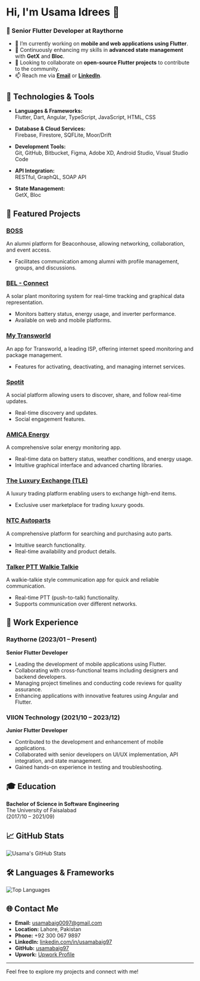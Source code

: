 # Hi, I'm Usama Idrees 👋

### 🚀 Senior Flutter Developer at Raythorne

- 🔭 I’m currently working on **mobile and web applications using Flutter**.
- 🌱 Continuously enhancing my skills in **advanced state management** with **GetX** and **Bloc**.
- 👯 Looking to collaborate on **open-source Flutter projects** to contribute to the community.
- 📫 Reach me via **[Email](mailto:usamabaig0097@gmail.com)** or **[LinkedIn](https://linkedin.com/in/usamabaig97)**.

## 🔧 Technologies & Tools

- **Languages & Frameworks:**  
  Flutter, Dart, Angular, TypeScript, JavaScript, HTML, CSS

- **Database & Cloud Services:**  
  Firebase, Firestore, SQFLite, Moor/Drift

- **Development Tools:**  
  Git, GitHub, Bitbucket, Figma, Adobe XD, Android Studio, Visual Studio Code

- **API Integration:**  
  RESTful, GraphQL, SOAP API

- **State Management:**  
  GetX, Bloc

## 💼 Featured Projects


### **[BOSS](https://play.google.com/store/apps/details?id=com.beaconhouse.boss&hl=en)**  
An alumni platform for Beaconhouse, allowing networking, collaboration, and event access.  
- Facilitates communication among alumni with profile management, groups, and discussions.

### **[BEL - Connect](https://play.google.com/store/apps/details?id=com.energise.bel&hl=en)**  
A solar plant monitoring system for real-time tracking and graphical data representation.  
- Monitors battery status, energy usage, and inverter performance.
- Available on web and mobile platforms.

### **[My Transworld](https://play.google.com/store/apps/details?id=com.viion.tes&hl=en)**  
An app for Transworld, a leading ISP, offering internet speed monitoring and package management.  
- Features for activating, deactivating, and managing internet services.

### **[Spotit](https://play.google.com/store/apps/details?id=com.app.spotit&hl=en)**  
A social platform allowing users to discover, share, and follow real-time updates.  
- Real-time discovery and updates.
- Social engagement features.

### **[AMICA Energy](https://play.google.com/store/apps/details?id=com.viion.amica&hl=en)**  
A comprehensive solar energy monitoring app.  
- Real-time data on battery status, weather conditions, and energy usage.
- Intuitive graphical interface and advanced charting libraries.

### **[The Luxury Exchange (TLE)](https://play.google.com/store/apps/details?id=com.app.tle&hl=en)**  
A luxury trading platform enabling users to exchange high-end items.  
- Exclusive user marketplace for trading luxury goods.

### **[NTC Autoparts](https://play.google.com/store/apps/details?id=com.app.ntc&hl=en)**  
A comprehensive platform for searching and purchasing auto parts.  
- Intuitive search functionality.
- Real-time availability and product details.

### **[Talker PTT Walkie Talkie](https://play.google.com/store/apps/details?id=network.talker.app&hl=en)**  
A walkie-talkie style communication app for quick and reliable communication.  
- Real-time PTT (push-to-talk) functionality.
- Supports communication over different networks.

## 💼 Work Experience

### Raythorne (2023/01 – Present)  
**Senior Flutter Developer**  
- Leading the development of mobile applications using Flutter.
- Collaborating with cross-functional teams including designers and backend developers.
- Managing project timelines and conducting code reviews for quality assurance.
- Enhancing applications with innovative features using Angular and Flutter.

### VIION Technology (2021/10 – 2023/12)  
**Junior Flutter Developer**  
- Contributed to the development and enhancement of mobile applications.
- Collaborated with senior developers on UI/UX implementation, API integration, and state management.
- Gained hands-on experience in testing and troubleshooting.

## 🎓 Education

**Bachelor of Science in Software Engineering**  
The University of Faisalabad  
(2017/10 – 2021/09)

## 📈 GitHub Stats

![Usama's GitHub Stats](https://github-readme-stats.vercel.app/api?username=usamabaig97&show_icons=true&theme=radical)

## 🛠️ Languages & Frameworks

![Top Languages](https://github-readme-stats.vercel.app/api/top-langs/?username=usamabaig97&layout=compact&theme=radical)

## 🌐 Contact Me

- **Email:** [usamabaig0097@gmail.com](mailto:usamabaig0097@gmail.com)  
- **Location:** Lahore, Pakistan  
- **Phone:** +92 300 067 9897  
- **LinkedIn:** [linkedin.com/in/usamabaig97](https://linkedin.com/in/usamabaig97)  
- **GitHub:** [usamabaig97](https://github.com/usamabaig97)  
- **Upwork:** [Upwork Profile](https://www.upwork.com/freelancers/~01060f4eb367cdfe8e)

---

Feel free to explore my projects and connect with me!
